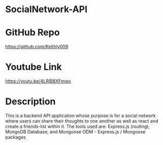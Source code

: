 # SocialNetwork-API

# GitHub Repo
https://github.com/Keithly009

# Youtube Link 
https://youtu.be/4LRIB8XFmws

# Description
This is a backend API application whose purpose is for a social network where users can share their thoughts to one another as well as react and 
create a friends-list within it. 
The tools used are: Express.js (routing), MongoDB Database, and Mongoose ODM - Express.js / Mongoose packages 
